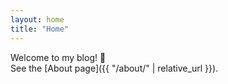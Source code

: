 ```yaml
---
layout: home
title: "Home"
---
```


Welcome to my blog! 🎉  
See the [About page]({{ "/about/" | relative_url }}).
